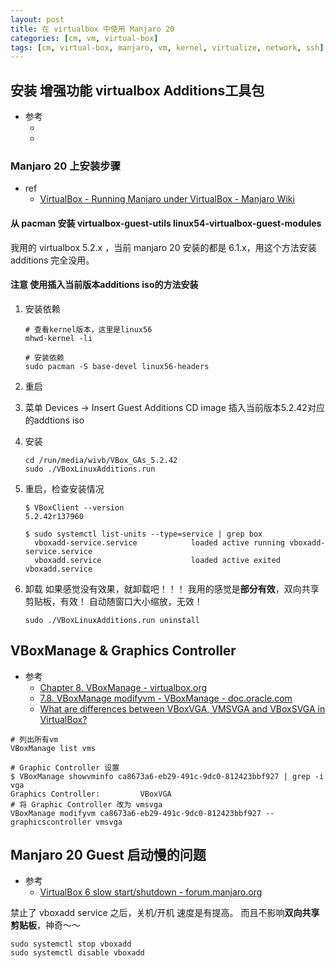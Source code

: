 ```yaml
---
layout: post
title: 在 virtualbox 中使用 Manjaro 20
categories: [cm, vm, virtual-box]
tags: [cm, virtual-box, manjaro, vm, kernel, virtualize, network, ssh]
---
```





## 安装 增强功能 virtualbox Additions工具包

* 参考
  * []()
  * []()


### Manjaro 20 上安装步骤

* ref
  * [VirtualBox - Running Manjaro under VirtualBox - Manjaro Wiki](https://wiki.manjaro.org/index.php?title=VirtualBox#Running_Manjaro_under_VirtualBox)

#### 从 pacman 安装 virtualbox-guest-utils linux54-virtualbox-guest-modules

我用的 virtualbox 5.2.x ，当前 manjaro 20 安装的都是 6.1.x，用这个方法安装additions 完全没用。

#### **注意** 使用插入当前版本additions iso的方法安装

1. 安装依赖
    ~~~
    # 查看kernel版本，这里是linux56
    mhwd-kernel -li

    # 安装依赖
    sudo pacman -S base-devel linux56-headers
    ~~~

1. 重启
1. 菜单 Devices -\> Insert Guest Additions CD image 插入当前版本5.2.42对应的addtions iso

1. 安装
    ~~~
    cd /run/media/wivb/VBox_GAs_5.2.42
    sudo ./VBoxLinuxAdditions.run
    ~~~
1. 重启，检查安装情况
    ~~~
    $ VBoxClient --version
    5.2.42r137960

    $ sudo systemctl list-units --type=service | grep box
      vboxadd-service.service            loaded active running vboxadd-service.service
      vboxadd.service                    loaded active exited  vboxadd.service 
    ~~~

1. 卸载
    如果感觉没有效果，就卸载吧！！！
    我用的感觉是**部分有效**，双向共享剪贴板，有效！  自动随窗口大小缩放，无效！
    ~~~
    sudo ./VBoxLinuxAdditions.run uninstall
    ~~~



## VBoxManage & Graphics Controller

* 参考
  * [Chapter 8. VBoxManage - virtualbox.org](https://www.virtualbox.org/manual/ch08.html)
  * [7.8. VBoxManage modifyvm - VBoxManage - doc.oracle.com](https://docs.oracle.com/en/virtualization/virtualbox/6.0/user/vboxmanage-modifyvm.html)
  * [What are differences between VBoxVGA, VMSVGA and VBoxSVGA in VirtualBox?](https://superuser.com/a/1403131)

~~~
# 列出所有vm
VBoxManage list vms

# Graphic Controller 设置
$ VBoxManage showvminfo ca8673a6-eb29-491c-9dc0-812423bbf927 | grep -i vga
Graphics Controller:         VBoxVGA
# 将 Graphic Controller 改为 vmsvga
VBoxManage modifyvm ca8673a6-eb29-491c-9dc0-812423bbf927 --graphicscontroller vmsvga
~~~


## Manjaro 20 Guest 启动慢的问题

* 参考
  * [VirtualBox 6 slow start/shutdown - forum.manjaro.org](https://forum.manjaro.org/t/virtualbox-6-slow-start-shutdown/70627/21)


禁止了 vboxadd service 之后，关机/开机 速度是有提高。 而且不影响**双向共享剪贴板**，神奇～～

~~~
sudo systemctl stop vboxadd
sudo systemctl disable vboxadd
~~~














